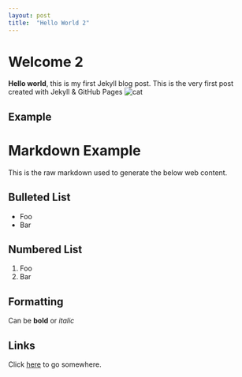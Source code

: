 ```yaml
---
layout: post
title:  "Hello World 2"
---
```


# Welcome 2

**Hello world**, this is my first Jekyll blog post. This is the very first post created with Jekyll & GitHub Pages
![cat](/assets/cat.png)

## Example

Markdown Example
===============

This is the raw markdown used to generate the below web content.

Bulleted List
-------------

* Foo
* Bar

Numbered List
-------------

1. Foo
2. Bar

Formatting
----------

Can be **bold** or *italic*

Links
-----

Click [here](http://foo.com) to go somewhere.
